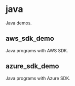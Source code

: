 # java
Java demos.

## aws_sdk_demo
Java programs with AWS SDK.


## azure_sdk_demo
Java programs with Azure SDK.
